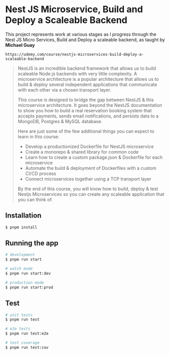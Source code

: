 # Nest JS Microservice, Build and Deploy a Scaleable Backend

This project represents work at various stages as I progress through the Nest JS Micro Services, Build and Deploy a scaleable backend, as taught by **Michael Guay**

```
https://udemy.com/course/nestjs-microservices-build-deploy-a-scaleable-backend
```

> NestJS is an incredible backend framework that allows us to build scaleable Node.js backends with very little complexity. A microservice architecture is a popular architecture that allows us to build & deploy several independent applications that communicate with each other via a chosen transport layer.
>
> This course is designed to bridge the gap between NestJS & this microservice architecture. It goes beyond the NestJS documentation to show you how to build a real reservation booking system that accepts payments, sends email notifications, and persists data to a MongoDB, Postgres & MySQL database.
>
> Here are just some of the few additional things you can expect to learn in this course:
>
> - Develop a productionized Dockerfile for NestJS microservice
> - Create a monorepo & shared library for common code
> - Learn how to create a custom package.json & Dockerfile for each microservice
> - Automate the build & deployment of Dockerfiles with a custom CI/CD process
> - Connect microservices together using a TCP transport layer
>
> By the end of this course, you will know how to build, deploy & test Nestjs Microservices so you can create any scaleable application that you can think of.

## Installation

```bash
$ pnpm install
```

## Running the app

```bash
# development
$ pnpm run start

# watch mode
$ pnpm run start:dev

# production mode
$ pnpm run start:prod
```

## Test

```bash
# unit tests
$ pnpm run test

# e2e tests
$ pnpm run test:e2e

# test coverage
$ pnpm run test:cov
```
